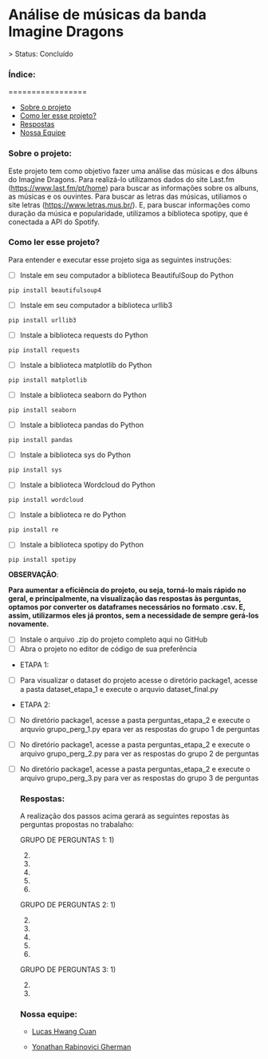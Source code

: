 <h1>Análise de músicas da banda Imagine Dragons</h1>
> Status: Concluído

<h3>Índice:</h3>
=================

   * [Sobre o projeto](#sobre)
   * [Como ler esse projeto?](#como-ler)
   * [Respostas](#respostas)
   * [Nossa Equipe](#equipe)



<h3 id=sobre>Sobre o projeto:</h3>

Este projeto tem como objetivo fazer uma análise das músicas e dos álbuns do Imagine Dragons.
Para realizá-lo utilizamos dados do site Last.fm (https://www.last.fm/pt/home) para buscar as informações sobre os albuns, as músicas e os ouvintes.
Para buscar as letras das músicas, utiliamos o site letras (https://www.letras.mus.br/).
E, para buscar informações como duração da música e popularidade, utilizamos a biblioteca spotipy, que é conectada a API do Spotify.


<h3 id=como-ler>Como ler esse projeto?</h3>
Para entender e executar esse projeto siga as seguintes instruções:
  
- [ ] Instale em seu computador a biblioteca BeautifulSoup do Python
  
```
pip install beautifulsoup4
```

- [ ] Instale em seu computador a biblioteca urllib3
  
```
pip install urllib3
``` 
- [ ] Instale a biblioteca requests do Python
  
```
pip install requests
```
  
- [ ] Instale a biblioteca matplotlib do Python
  
```
pip install matplotlib
```
  
- [ ] Instale a biblioteca seaborn do Python
  
```
pip install seaborn
```

- [ ] Instale a biblioteca pandas do Python
  
```
pip install pandas
```

- [ ] Instale a biblioteca sys do Python
  
```
pip install sys
```


- [ ] Instale a biblioteca Wordcloud do Python
  
```
pip install wordcloud
```

- [ ] Instale a biblioteca re do Python
  
```
pip install re
```

- [ ] Instale a biblioteca spotipy do Python
  
```
pip install spotipy
```

<strong>OBSERVAÇÃO</strong>:

<strong>Para aumentar a eficiência do projeto, ou seja, torná-lo mais rápido no geral, e principalmente, na visualização das respostas às perguntas, optamos por
converter os dataframes necessários no formato .csv. E, assim, utilizarmos eles já prontos, sem a necessidade de sempre gerá-los novamente.</strong>


- [ ] Instale o arquivo .zip do projeto completo aqui no GitHub
- [ ] Abra o projeto no editor de código de sua preferência
- ETAPA 1:
- [ ] Para visualizar o dataset do projeto acesse o diretório package1, acesse a pasta dataset_etapa_1 e execute o arquvio dataset_final.py 
- ETAPA 2:
- [ ] No diretório package1, acesse a pasta perguntas_etapa_2 e execute o arquvio grupo_perg_1.py epara ver as respostas do grupo 1 de perguntas
- [ ] No diretório package1, acesse a pasta perguntas_etapa_2 e execute o arquivo grupo_perg_2.py para ver as respostas do grupo 2 de perguntas
- [ ] No diretório package1, acesse a pasta perguntas_etapa_2 e execute o arquivo grupo_perg_3.py para ver as respostas do grupo 3 de perguntas


  <h3 id=respostas>Respostas:</h3>

  A realização dos passos acima gerará as seguintes repostas às perguntas propostas no trabalaho:
  
  GRUPO DE PERGUNTAS 1:
  1)
  
  
  2)
  
  
  3)
  
  
  4)
  
  
  5)
  
  
  6)
  
  GRUPO DE PERGUNTAS 2:
  1)
  
  
  2)
  
  
  3)
  
  
  4)
  
  
  5)
  
  
  6)
  
  
  GRUPO DE PERGUNTAS 3:
  1)
  
  
  2)
  
  
  3)
  
  
  <h3 id=equipe>Nossa equipe:</h3>
  
  
  * [Lucas Hwang Cuan](https://github.com/Lhc128)

  * [Yonathan Rabinovici Gherman](https://github.com/yonirg)
   
